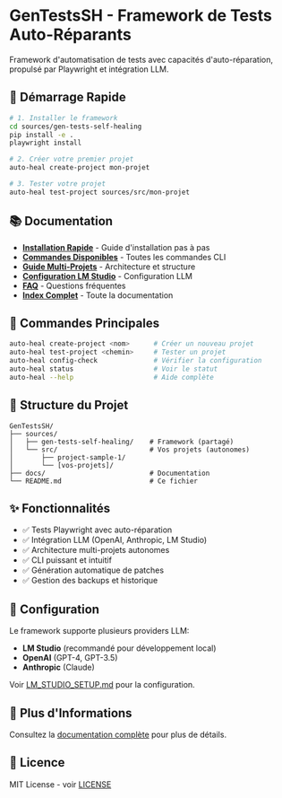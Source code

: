 # GenTestsSH - Framework de Tests Auto-Réparants

Framework d'automatisation de tests avec capacités d'auto-réparation, propulsé par Playwright et intégration LLM.

## 🚀 Démarrage Rapide

```bash
# 1. Installer le framework
cd sources/gen-tests-self-healing
pip install -e .
playwright install

# 2. Créer votre premier projet
auto-heal create-project mon-projet

# 3. Tester votre projet
auto-heal test-project sources/src/mon-projet
```

## 📚 Documentation

- **[Installation Rapide](docs/QUICK_INSTALL.md)** - Guide d'installation pas à pas
- **[Commandes Disponibles](docs/COMMANDES_UTILISABLES.md)** - Toutes les commandes CLI
- **[Guide Multi-Projets](docs/MULTI_PROJECT_STRUCTURE.md)** - Architecture et structure
- **[Configuration LM Studio](docs/LM_STUDIO_SETUP.md)** - Configuration LLM
- **[FAQ](FAQ.md)** - Questions fréquentes
- **[Index Complet](docs/INDEX.md)** - Toute la documentation

## 🎯 Commandes Principales

```bash
auto-heal create-project <nom>      # Créer un nouveau projet
auto-heal test-project <chemin>     # Tester un projet
auto-heal config-check              # Vérifier la configuration
auto-heal status                    # Voir le statut
auto-heal --help                    # Aide complète
```

## 📁 Structure du Projet

```
GenTestsSH/
├── sources/
│   ├── gen-tests-self-healing/    # Framework (partagé)
│   └── src/                       # Vos projets (autonomes)
│       ├── project-sample-1/
│       └── [vos-projets]/
├── docs/                          # Documentation
└── README.md                      # Ce fichier
```

## ✨ Fonctionnalités

- ✅ Tests Playwright avec auto-réparation
- ✅ Intégration LLM (OpenAI, Anthropic, LM Studio)
- ✅ Architecture multi-projets autonomes
- ✅ CLI puissant et intuitif
- ✅ Génération automatique de patches
- ✅ Gestion des backups et historique

## 🔧 Configuration

Le framework supporte plusieurs providers LLM:

- **LM Studio** (recommandé pour développement local)
- **OpenAI** (GPT-4, GPT-3.5)
- **Anthropic** (Claude)

Voir [LM_STUDIO_SETUP.md](docs/LM_STUDIO_SETUP.md) pour la configuration.

## 📖 Plus d'Informations

Consultez la [documentation complète](docs/INDEX.md) pour plus de détails.

## 📝 Licence

MIT License - voir [LICENSE](LICENSE)

